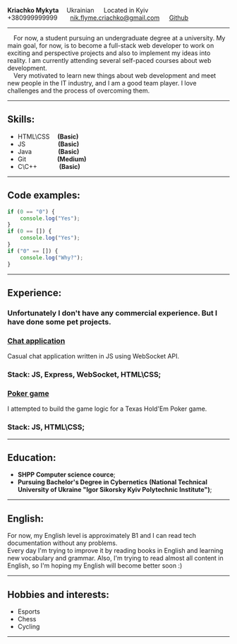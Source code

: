 **Kriachko Mykyta**&emsp; Ukrainian &emsp; Located in Kyiv  
+380999999999   &emsp;&ensp;&nbsp;nik.flyme.criachko@gmail.com  &emsp; [Github](https://github.com/n3ki401d)

---

&emsp;For now, a student pursuing an undergraduate degree at a university. My main goal, for now, is to become a full-stack web developer to work on exciting and perspective projects and also to implement my ideas into reality. I am currently attending several self-paced courses about web development.  
&emsp;Very motivated to learn new things about web development and meet new people in the IT industry, and I am a good team player. I love challenges and the process of overcoming them. 

---

## **Skills**:
- HTML\CSS&emsp;&nbsp;**(Basic)**
- JS&emsp;&emsp;&emsp;&emsp;&emsp;&nbsp;**(Basic)**
- Java&emsp;&emsp;&emsp;&emsp;&nbsp;**(Basic)**
- Git&emsp;&emsp;&emsp;&emsp;&ensp;&nbsp;&nbsp;**(Medium)**
- C\C++&emsp;&emsp;&emsp;&nbsp;&nbsp;**(Basic)**

---

## **Code examples**:
```javascript
if (0 == "0") {
    console.log("Yes");
}
if (0 == []) {
    console.log("Yes");
}
if ("0" == []) {
    console.log("Why?");
}
```
---


## **Experience**:
### Unfortunately I don't have any commercial experience. But I have done some pet projects.

### [**Chat application**](#some_link_to_re)
Casual chat application written in JS using WebSocket API.

### **Stack:** JS, Express, WebSocket, HTML\CSS;

### [**Poker game**](#some_link_to_repo)
I attempted to build the game logic for a Texas Hold'Em Poker game.

### **Stack:** JS, HTML\CSS;

---

## **Education**:

- **SHPP Computer science cource**;  
- **Pursuing Bachelor's Degree in Cybernetics** **(National Technical University of Ukraine "Igor Sikorsky Kyiv Polytechnic Institute")**;

---

## **English**:
For now, my English level is approximately B1 and I can read tech documentation without any problems.   
Every day I'm trying to improve it by reading books in English and learning new vocabulary and grammar. Also, I'm trying to read almost all content in English, so I'm hoping my English will become better soon :)

---

## **Hobbies and interests**:
- Esports
- Chess
- Cycling

---